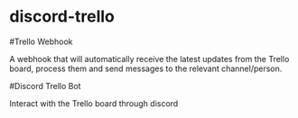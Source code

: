 # discord-trello

#Trello Webhook

A webhook that will automatically receive the latest updates from the Trello board, process them and send messages to the relevant channel/person.

#Discord Trello Bot

Interact with the Trello board through discord


